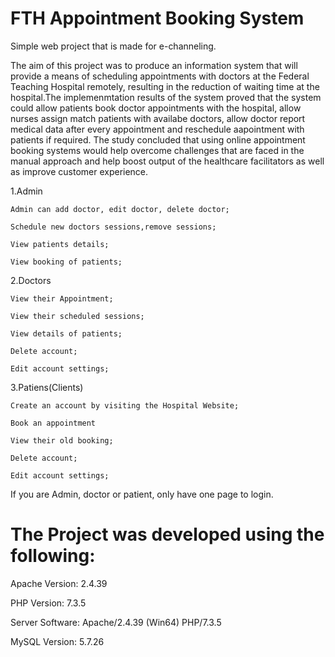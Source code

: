 # FTH Appointment Booking System

Simple web project that is made for e-channeling.

The aim of this project was to produce an information system that will provide a means of scheduling appointments with doctors at the Federal Teaching Hospital remotely, resulting in the reduction of waiting time at the hospital.The implemenmtation results of the system proved that the system could allow patients book doctor appointments with the hospital, allow nurses assign match patients with availabe doctors, allow doctor report medical data after every appointment and reschedule aapointment with patients if required. The study concluded that using online appointment booking systems would help overcome challenges that are faced in the manual approach and help boost output of the healthcare facilitators as well as improve customer experience.

1.Admin

    Admin can add doctor, edit doctor, delete doctor;

    Schedule new doctors sessions,remove sessions;

    View patients details;

    View booking of patients;

2.Doctors

    View their Appointment;

    View their scheduled sessions;

    View details of patients;

    Delete account;

    Edit account settings;

3.Patiens(Clients)

    Create an account by visiting the Hospital Website;

    Book an appointment

    View their old booking;

    Delete account;

    Edit account settings;

If you are Admin, doctor or patient, only have one page to login.

# The Project was developed using the following:

Apache Version: 2.4.39

PHP Version: 7.3.5

Server Software: Apache/2.4.39 (Win64) PHP/7.3.5

MySQL Version: 5.7.26
